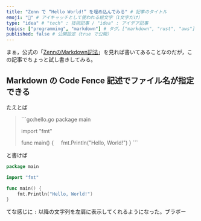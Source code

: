 ```yaml
---
title: "Zenn で “Hello World!” を埋め込んでみる" # 記事のタイトル
emoji: "💮" # アイキャッチとして使われる絵文字（1文字だけ）
type: "idea" # "tech" : 技術記事 / "idea" : アイデア記事
topics: ["programming", "markdown"] # タグ。["markdown", "rust", "aws"] のように指定する
published: false # 公開設定（true で公開）
---
```


まぁ，公式の「[ZennのMarkdown記法](https://zenn.dev/zenn/articles/markdown-guide)」を見れば書いてあることなのだが，この記事でちょっと試し書きしてみる。

## Markdown の Code Fence 記述でファイル名が指定できる

たえとば

> \```go:hello.go
> package main
> 
> import "fmt"
> 
> func main() {
> &nbsp;&nbsp;&nbsp;&nbsp;fmt.Println("Hello, World!")
> }
> \```

と書けば

```go:hello.go
package main

import "fmt"

func main() {
    fmt.Println("Hello, World!")
}
```

てな感じに `:` 以降の文字列を左肩に表示してくれるようになった。ブラボー







[Go]: https://golang.org/ "The Go Programming Language"
<!-- eof -->
